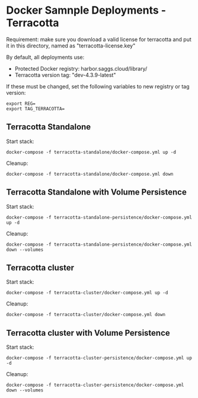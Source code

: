 # Docker Samnple Deployments - Terracotta

Requirement: make sure you download a valid license for terracotta and put it in this directory, named as "terracotta-license.key"

By default, all deployments use:
- Protected Docker registry: harbor.saggs.cloud/library/
- Terracotta version tag: "dev-4.3.9-latest"

If these must be changed, set the following variables to new registry or tag version:
```
export REG=
export TAG_TERRACOTTA=
```

## Terracotta Standalone

Start stack:

```
docker-compose -f terracotta-standalone/docker-compose.yml up -d
```

Cleanup:

```
docker-compose -f terracotta-standalone/docker-compose.yml down
```

## Terracotta Standalone with Volume Persistence

Start stack:

```
docker-compose -f terracotta-standalone-persistence/docker-compose.yml up -d
```

Cleanup:

```
docker-compose -f terracotta-standalone-persistence/docker-compose.yml down --volumes
```

## Terracotta cluster

Start stack:

```
docker-compose -f terracotta-cluster/docker-compose.yml up -d
```

Cleanup:

```
docker-compose -f terracotta-cluster/docker-compose.yml down
```

## Terracotta cluster with Volume Persistence

Start stack:

```
docker-compose -f terracotta-cluster-persistence/docker-compose.yml up -d
```

Cleanup:

```
docker-compose -f terracotta-cluster-persistence/docker-compose.yml down --volumes
```